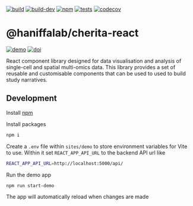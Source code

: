 [![build](https://github.com/haniffalab/cherita-react/actions/workflows/npm-publish.yml/badge.svg)](https://github.com/haniffalab/cherita-react/actions/workflows/npm-publish.yml)
[![build-dev](https://github.com/haniffalab/cherita-react/actions/workflows/npm-publish-dev.yml/badge.svg)](https://github.com/haniffalab/cherita-react/actions/workflows/npm-publish-dev.yml)
[![npm](https://img.shields.io/npm/v/@haniffalab/cherita-react)](https://www.npmjs.com/package/@haniffalab/cherita-react)
[![tests](https://github.com/haniffalab/cherita-react/actions/workflows/tests.yml/badge.svg)](https://github.com/haniffalab/cherita-react/actions/workflows/tests.yml)
[![codecov](https://codecov.io/gh/haniffalab/cherita-react/graph/badge.svg?token=8RLSQP1FFB)](https://codecov.io/gh/haniffalab/cherita-react)

# @haniffalab/cherita-react

[![demo](https://img.shields.io/badge/Demo-view-blue)](https://default-dot-haniffa-lab.nw.r.appspot.com/)
[![doi](https://zenodo.org/badge/DOI/10.5281/zenodo.14244809.svg)](https://doi.org/10.5281/zenodo.14244809)

React component library designed for data visualisation and analysis of single-cell and spatial multi-omics data. This library provides a set of reusable and customisable components that can be used to used to build study narratives.

## Development

Install [npm](https://docs.npmjs.com/downloading-and-installing-node-js-and-npm)

Install packages

```sh
npm i
```

Create a ``.env`` file within ``sites/demo`` to store environment variables for Vite to use. Within it set ``REACT_APP_API_URL`` to the backend API url like

```sh
REACT_APP_API_URL=http://localhost:5000/api/
```

Run the demo app

```sh
npm run start-demo
```

The app will automatically reload when changes are made
